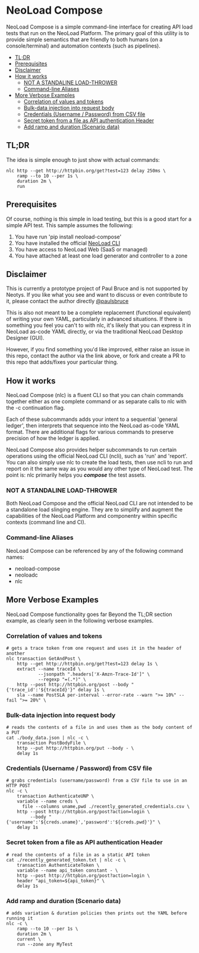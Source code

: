 # NeoLoad Compose

NeoLoad Compose is a simple command-line interface for creating API load tests that run on the NeoLoad Platform. The primary goal of this utility is to provide simple semantics that are friendly to both humans (on a console/terminal) and automation contexts (such as pipelines).

<!-- toc -->

- [TL;DR](#tldr)
- [Prerequisites](#prerequisites)
- [Disclaimer](#disclaimer)
- [How it works](#how-it-works)
  * [NOT A STANDALINE LOAD-THROWER](#not-a-standaline-load-thrower)
  * [Command-line Aliases](#command-line-aliases)
- [More Verbose Examples](#more-verbose-examples)
  * [Correlation of values and tokens](#correlation-of-values-and-tokens)
  * [Bulk-data injection into request body](#bulk-data-injection-into-request-body)
  * [Credentials (Username / Password) from CSV file](#credentials-username--password-from-csv-file)
  * [Secret token from a file as API authentication Header](#secret-token-from-a-file-as-api-authentication-header)
  * [Add ramp and duration (Scenario data)](#add-ramp-and-duration-scenario-data)

<!-- tocstop -->

## TL;DR
The idea is simple enough to just show with actual commands:
```
nlc http --get http://httpbin.org/get?test=123 delay 250ms \
    ramp --to 10 --per 1s \
    duration 2m \
    run
```

## Prerequisites

Of course, nothing is this simple in load testing, but this is a good start for a simple API test. This sample assumes the following:

 1. You have run 'pip install neoload-compose'
 2. You have installed the official [NeoLoad CLI](https://github.com/Neotys-Labs/neoload-cli)
 3. You have access to NeoLoad Web (SaaS or managed)
 4. You have attached at least one load generator and controller to a zone

## Disclaimer

This is currently a prototype project of Paul Bruce and is not supported by Neotys. If you like what you see and want to discuss or even contribute to it, please contact the author directly [@paulsbruce](https://twitter.com/paulsbruce)

This is also not meant to be a complete replacement (functional equivalent) of writing your own YAML, particularly in advanced situations. If there is something you feel you can't to with nlc, it's likely that you can express it in NeoLoad as-code YAML directly, or via the traditional NeoLoad Desktop Designer (GUI).

However, if you find something you'd like improved, either raise an issue in this repo, contact the author via the link above, or fork and create a PR to this repo that adds/fixes your particular thing.

## How it works
NeoLoad Compose (nlc) is a fluent CLI so that you can chain commands together either as one complete command or as separate calls to nlc with the -c continuation flag.

Each of these subcommands adds your intent to a sequential 'general ledger', then interprets that sequence into the NeoLoad as-code YAML format. There are additional flags for various commands to preserve precision of how the ledger is applied.

NeoLoad Compose also provides helper subcommands to run certain operations using the official NeoLoad CLI (ncli), such as 'run' and 'report'. You can also simply use nlc to create the load tests, then use ncli to run and report on it the same way as you would any other type of NeoLoad test. The point is: nlc primarily helps you ***compose*** the test assets.

### NOT A STANDALINE LOAD-THROWER
Both NeoLoad Compose and the official NeoLoad CLI are not intended to be a standalone load slinging engine. They are to simplify and augment the capabilities of the NeoLoad Platform and componentry within specific contexts (command line and CI).

### Command-line Aliases
NeoLoad Compose can be referenced by any of the following command names:
- neoload-compose
- neoloadc
- nlc

## More Verbose Examples
NeoLoad Compose functionality goes far Beyond the TL;DR section example, as clearly seen in the following verbose examples.

### Correlation of values and tokens
```
# gets a trace token from one request and uses it in the header of another
nlc transaction GetAndPost \
    http --get http://httpbin.org/get?test=123 delay 1s \
    extract --name traceId \
            --jsonpath ".headers['X-Amzn-Trace-Id']" \
            --regexp "=(.*)" \
    http --post http://httpbin.org/post --body "{'trace_id':'${traceId}'}" delay 1s \
    sla --name PostSLA per-interval --error-rate --warn ">= 10%" --fail ">= 20%" \
```
### Bulk-data injection into request body
```
# reads the contents of a file in and uses them as the body content of a PUT
cat ./body_data.json | nlc -c \
    transaction PostBodyFile \
    http --put http://httpbin.org/put --body - \
    delay 1s
```
### Credentials (Username / Password) from CSV file
```
# grabs credentials (username/password) from a CSV file to use in an HTTP POST
nlc -c \
    transaction AuthenticateUNP \
    variable --name creds \
      file --columns uname,pwd ./recently_generated_credentials.csv \
    http --post http://httpbin.org/post?action=login \
         --body "{'username':'${creds.uname}','password':'${creds.pwd}'}" \
    delay 1s
```
### Secret token from a file as API authentication Header
```
# read the contents of a file in as a static API token
cat ./recently_generated_token.txt | nlc -c \
    transaction AuthenticateToken \
    variable --name api_token constant - \
    http --post http://httpbin.org/post?action=login \
    header "api_token=${api_token}" \
    delay 1s
```
### Add ramp and duration (Scenario data)
```
# adds variation & duration policies then prints out the YAML before running it
nlc -c \
    ramp --to 10 --per 1s \
    duration 2m \
    current \
    run --zone any MyTest

```
